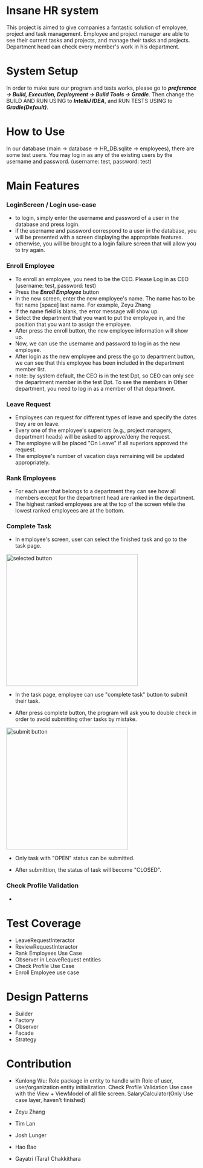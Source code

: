 # Insane HR system

This project is aimed to give companies a fantastic solution of employee, project and task management. Employee and project manager are able to see their current tasks and projects, and manage their tasks and projects. Department head can check every member's work in his department. 

# System Setup

In order to make sure our program and tests works, please go to ***preference -> Build, Execution, Deployment -> Build Tools -> Gradle***.
Then change the BUILD AND RUN USING to ***IntelliJ IDEA***, and RUN TESTS USING to ***Gradle(Default)***.


# How to Use

In our database (main -> database -> HR_DB.sqlite -> employees), there are some test users. 
You may log in as any of the existing users by the username and password. (username: test, password: test)

# Main Features

### LoginScreen / Login use-case
  - to login, simply enter the username and password of a user in the database and press login.
  - if the username and password correspond to a user in the database, you will be presented with a screen displaying the appropriate features.
  - otherwise, you will be brought to a login failure screen that will allow you to try again.

### Enroll Employee
  - To enroll an employee, you need to be the CEO. Please Log in as CEO (username: test, password: test)
  - Press the ***Enroll Employee*** button
  - In the new screen, enter the new employee's name. The name has to be fist name [space] last name. For example, Zeyu Zhang
  - If the name field is blank, the error message will show up.
  - Select the department that you want to put the employee in, and the position that you want to assign the employee.
  - After press the enroll button, the new employee information will show up.
  - Now, we can use the username and password to log in as the new employee.
  - After login as the new employee and press the go to department button, we can see that this employee has been included in the department member list.
  - note: by system default, the CEO is in the test Dpt, so CEO can only see the department member in the test Dpt. To see the members in Other department, you need to log in as a member of that department. 

### Leave Request
- Employees can request for different types of leave and specify the dates they are on leave.
- Every one of the employee's superiors (e.g., project managers, department heads) will be asked to approve/deny the request.
- The employee will be placed "On Leave" if all superiors approved the request.
- The employee's number of vacation days remaining will be updated appropriately.

### Rank Employees
- For each user that belongs to a department they can see how all members except for the department head are ranked in the department. 
- The highest ranked employees are at the top of the screen while the lowest ranked employees are at the bottom.

### Complete Task
- In employee's screen, user can select the finished task and go to the task page.
<img width="348" alt="selected button" src="https://user-images.githubusercontent.com/98726309/206615126-ec191ff2-123f-435e-aaa5-fc1ac216371b.png">

- In the task page, employee can use "complete task" button to submit their task.

- After press complete button, the program will ask you to double check in order to avoid submitting other tasks by mistake.
<img width="322" alt="submit button" src="https://user-images.githubusercontent.com/98726309/206615561-6ca2e178-b5b7-4f1c-9018-af10f47f0113.png">

- Only task with "OPEN" status can be submitted.

- After submittion, the status of task will become "CLOSED".

### Check Profile Validation
- 

# Test Coverage

-  LeaveRequestInteractor
-  ReviewRequestInteractor
-  Rank Employees Use Case
-  Observer in LeaveRequest entities
-  Check Profile Use Case
-  Enroll Employee use case


# Design Patterns

-  Builder
-  Factory
-  Observer
-  Facade
-  Strategy

# Contribution

-  Kunlong Wu: Role package in entity to handle with Role of user, user/organization entity initialization. Check Profile Validation Use case with the View + ViewModel of all file screen. SalaryCalculator(Only Use case layer, haven't finished)

-  Zeyu Zhang
-  Tim Lan
-  Josh Lunger
-  Hao Bao
-  Gayatri (Tara) Chakkithara

